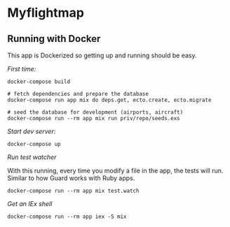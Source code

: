 # Myflightmap

## Running with Docker

This app is Dockerized so getting up and running should be easy.

*First time:*

```shell
docker-compose build

# fetch dependencies and prepare the database
docker-compose run app mix do deps.get, ecto.create, ecto.migrate

# seed the database for development (airports, aircraft)
docker-compose run --rm app mix run priv/repo/seeds.exs
```

*Start dev server:*

```shell
docker-compose up
```

*Run test watcher*

With this running, every time you modify a file in the app, the tests will run. Similar to how Guard works with Ruby apps.

```shell
docker-compose run --rm app mix test.watch
```

*Get an IEx shell*

```shell
docker-compose run --rm app iex -S mix
```
